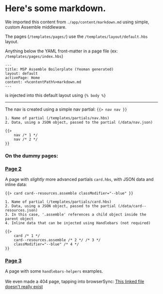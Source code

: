 # Here's some markdown.
We imported this content from `./app/content/markdown.md` using simple, custom Assemble middleware.

The pages (`/templates/pages/`) use the `/templates/layout/default.hbs` layout.

Anything below the YAML front-matter in a page file (ex: `/templates/pages/index.hbs`)

```
---
title: MSP Assemble Boilerplate (Yeoman generated)
layout: default
activePage: Home
content: <%contentPath%>markdown.md
---
```

is injected into this default layout using `{% body %}`

---

The nav is created using a simple nav partial: `{{> nav nav }}`

```
1. Name of partial (/templates/partials/nav.hbs)
2. Data, using a JSON object, passed to the partial (/data/nav.json)

{{>
    nav /* 1 */
    nav /* 2 */
}}
```

### On the dummy pages:

### [Page 2](/page2.html)
A page with _slightly_ more advanced partials `card.hbs`, with JSON data and inline data:

`{{> card card--resources.assemble classModifier="--blue" }}`

```
1. Name of partial (/templates/partials/card.hbs)
2. Data, using a JSON object, passed to the partial (/data/card--resources.json)
3. In this case, '.assemble' references a child object inside the parent object
4. Inline data that can be injected using Handlebars (not required)

{{>
    card /* 1 */
    card--resources.assemble /* 2 */ /* 3 */
    classModifier="--blue" /* 4 */
}}
```

### [Page 3](/page3.html)
A page with some `handlebars-helpers` examples.
<br><br>
We even made a 404 page, tapping into browserSync: [This linked file doesn't really exist](/foo-bar.html)
